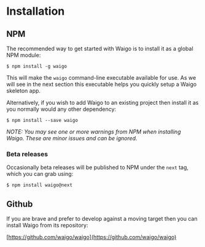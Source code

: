 # Installation

## NPM

The recommended way to get started with Waigo is to install it as a global NPM module:

```shell
$ npm install -g waigo
```

This will make the `waigo` command-line executable available for use. As we will see in the next section this executable helps you quickly setup a Waigo skeleton app.

Alternatively, if you wish to add Waigo to an existing project then install it as you normally would any other dependency:

```shell
$ npm install --save waigo
```

*NOTE: You may see one or more warnings from NPM when installing Waigo. These are minor issues and can be ignored.*

### Beta releases

Occasionally beta releases will be published to NPM under the `next` tag, which you can grab using:

```shell
$ npm install waigo@next
```

## Github

If you are brave and prefer to develop against a moving target then you can install Waigo from its repository:

[https://github.com/waigo/waigo](https://github.com/waigo/waigo)


